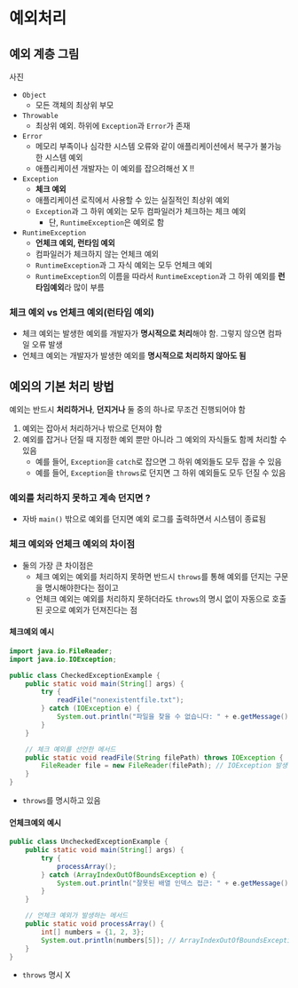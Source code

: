 # 예외처리

## 예외 계층 그림

사진
- `Object`
    - 모든 객체의 최상위 부모
- `Throwable`
    - 최상위 예외. 하위에 `Exception`과 `Error`가 존재
- `Error`
    - 메모리 부족이나 심각한 시스템 오류와 같이 애플리케이션에서 복구가 불가능한 시스템 예외
    - 애플리케이션 개발자는 이 예외를 잡으려해선 X !!
- `Exception` 
    - **체크 예외**
    - 애플리케이션 로직에서 사용할 수 있는 실질적인 최상위 예외
    - `Exception`과 그 하위 예외는 모두 컴파일러가 체크하는 체크 예외
        - 단, `RuntimeException`은 예외로 함
- `RuntimeException` 
    - **언체크 예외, 런타임 예외**
    - 컴파일러가 체크하지 않는 언체크 예외
    - `RuntimeException`과 그 자식 예외는 모두 언체크 예외
    - `RuntimeException`의 이름을 따라서 `RuntimeException`과 그 하위 예외를 **런타임예외**라 많이 부름

### 체크 예외 vs 언체크 예외(런타임 예외)
- 체크 예외는 발생한 예외를 개발자가 **명시적으로 처리**해야 함. 그렇지 않으면 컴파일 오류 발생
- 언체크 예외는 개발자가 발생한 예외를 **명시적으로 처리하지 않아도 됨**

## 예외의 기본 처리 방법
예외는 반드시 **처리하거나**, **던지거나** 둘 중의 하나로 무조건 진행되어야 함
1. 예외는 잡아서 처리하거나 밖으로 던져야 함
2. 예외를 잡거나 던질 때 지정한 예외 뿐만 아니라 그 예외의 자식들도 함께 처리할 수 있음
    - 예를 들어, `Exception`을 `catch`로 잡으면 그 하위 예외들도 모두 잡을 수 있음
    - 예를 들어, `Exception`을 `throws`로 던지면 그 하위 예외들도 모두 던질 수 있음

### 예외를 처리하지 못하고 계속 던지면 ?
- 자바 `main()` 밖으로 예외를 던지면 예외 로그를 출력하면서 시스템이 종료됨

### 체크 예외와 언체크 예외의 차이점
- 둘의 가장 큰 차이점은
    - 체크 예외는 예외를 처리하지 못하면 반드시 `throws`를 통해 예외를 던지는 구문을 명시해야한다는 점이고
    - 언체크 예외는 예외를 처리하지 못하더라도 `throws`의 명시 없이 자동으로 호출된 곳으로 예외가 던져진다는 점

#### 체크예외 예시
```java
import java.io.FileReader;
import java.io.IOException;

public class CheckedExceptionExample {
    public static void main(String[] args) {
        try {
            readFile("nonexistentfile.txt");
        } catch (IOException e) {
            System.out.println("파일을 찾을 수 없습니다: " + e.getMessage());
        }
    }

    // 체크 예외를 선언한 메서드
    public static void readFile(String filePath) throws IOException {
        FileReader file = new FileReader(filePath); // IOException 발생 가능
    }
}
```
- `throws`를 명시하고 있음

#### 언체크예외 예시 
```java
public class UncheckedExceptionExample {
    public static void main(String[] args) {
        try {
            processArray();
        } catch (ArrayIndexOutOfBoundsException e) {
            System.out.println("잘못된 배열 인덱스 접근: " + e.getMessage());
        }
    }

    // 언체크 예외가 발생하는 메서드
    public static void processArray() {
        int[] numbers = {1, 2, 3};
        System.out.println(numbers[5]); // ArrayIndexOutOfBoundsException 발생
    }
}
```
- `throws` 명시 X